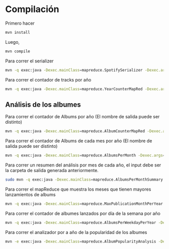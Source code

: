# Compilación
Primero hacer
```bash
mvn install
```
Luego, 
```bash
mvn compile
```
Para correr el serializer 
```bash
mvn -q exec:java -Dexec.mainClass=mapreduce.SpotifySerializer -Dexec.args="serializer"
```

Para correr el contador de tracks por año
```bash
mvn -q exec:java -Dexec.mainClass=mapreduce.YearCounterMapRed -Dexec.args="outputSerializado outputYearCounter"
```

## Análisis de los albumes

Para correr el contador de Albums por año (El nombre de salida puede ser distinto)
```bash
mvn -q exec:java -Dexec.mainClass=mapreduce.AlbumCounterMapRed -Dexec.args="outputSerializado outputAlbumCounterMapRed"
```

Para correr el contador de Albums de cada mes por año (El nombre de salida puede ser distinto) 
```bash
mvn -q exec:java -Dexec.mainClass=mapreduce.AlbumsPerMonth -Dexec.args="outputSerializado outputAlbumsPerMonth"
```

Para correr un resumen del análisis por mes de cada año, el input debe ser la carpeta 
de salida generada anteriormente. 

```bash
sudo mvn -q exec:java -Dexec.mainClass=mapreduce.AlbumsPerMonthSummary -Dexec.args="outputAlbumsPerMonth outputAlbumsPerMonthSummary"
```

Para correr el mapReduce que muestra los meses que tienen mayores lanzamientos de albums
```bash
mvn -q exec:java -Dexec.mainClass=mapreduce.MaxPublicationMonthPerYear -Dexec.args="outputAlbumsPerMonthSummary outputMaxPublicationMonthPerYear" 
```

Para correr el contador de albumes lanzados por día de la semana por año
```bash
mvn -q exec:java -Dexec.mainClass=mapreduce.AlbumsPerWeekdayPerYear -Dexec.args="outputSerializado outputAlbumsPerWeekdayPerYear"
```

Para correr el analizador por a año de la popularidad de los albumes
```bash
mvn -e exec:java -Dexec.mainClass=mapreduce.AlbumPopularityAnalysis -Dexec.args="outputSerializado outputAlbumPopularityAnalysis"
```


